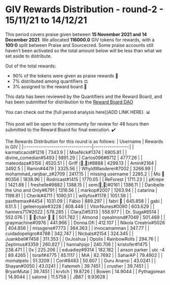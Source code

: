 
# GIV Rewards Distribution - round-2  - 15/11/21 to 14/12/21
This period covers praise given between **15 November 2021 and 14 December 2021**. We allocated **116000.0** GIV tokens for rewards, with a **100:0** split between Praise and Sourcecred. Some praise accounts still haven’t been activated so the total amount below will be less than what we set aside to distribute.

Out of the total rewards:

* 90% of the tokens were given as praise rewards :pray:
* 7% distributed among quantifiers :balance_scale:
* 3% assigned to the reward board :memo:

This data has been reviewed by the Quantifiers and the Reward Board, and has been submitted for distribution to the [Reward Board DAO](https://xdai.aragon.blossom.software/#/rewardboardtec/)


You can check out the [full period analysis here](ADD LINK HERE). :bar_chart:

This post will be open to the community for review for 48 hours then submitted to the Reward Board for final execution. :heavy_check_mark:

The Rewards Distribution for this round is as follows:
| Username                         |   Rewards in GIV |
|:---------------------------------|-----------------:|
| karmaticacid#1218                |       7343.9     |
| MoeNick#1374                     |       6905.81    |
| divine_comedian#5493             |       5891.29    |
| Carlos096#8712                   |       4777.26    |
| mateodaza#3156                   |       4520.51    |
| Griff (💜,💜)#8888               |       4299.13    |
| Amin#2164                        |       3492.5     |
| Ramin#4479                       |       3325.56    |
| WhyldWanderer#7002               |       3266.99    |
| mohammad_ranjbar_z#2709          |       2417.15    |
| missing username                 |       2285.2     |
| Mo 🤖#0356                       |       1838.96    |
| Rodricast#1415                   |       1770.05    |
| ReForest                         |       1711.23    |
| pKrepe                           |       1421.88    |
| freshelle#9882                   |       1388.15    |
| sem(🌸,🐝)#0161                  |       1386.11    |
| Danibelle the Uno and Only#6791  |       1316.56    |
| markop#2007                      |       1263.94    |
| catarina                         |       1199.81    |
| Cherik#4711                      |       1090.51    |
| willyfox#1178                    |       1051.56    |
| paxthemax#4454                   |       1031.09    |
| Fábio                            |        889.297   |
| fabri 🐝                         |        645.858   |
| gabi                             |        631.5     |
| geleeroyale#3228                 |        608.448   |
| VitorNunes#0090                  |        603.629   |
| hanners717#2022                  |        578.285   |
| ClaraZi#5313                     |        558.977   |
| Dr. Suga#8514                    |        552.076   |
| 🌈 🧻chair 🌈 🧻                 |        501.782   |
| Almond | oyealmond#7049          |        501.469   |
| graymachine#0976                 |        441.966   |
| Donna.Ofi                        |        412.107   |
| Nikola Creatrix#5026             |        404.856   |
| missgene#7773                    |        364.363   |
| invocamanman                     |        347.77    |
| cuidadopeligro#4788              |        342.747   |
| Nicbals#2154                     |        324.345   |
| Juankbell#7458                   |        311.353   |
| 0xJoshua | Opolis | RainbowRolls |        294.76    |
| Zeptimus#3359                    |        260.827   |
| hannahjojo                       |        240.706   |
| kristofer#1475                   |        238.471   |
| 0x                               |        225.206   |
| eduadiez#9314                    |        182.182   |
| anson parker | utc -4            |         89.4265  |
| toraif#4775                      |         85.1117  |
| MiA                              |         82.7692  |
| SaharAP                          |         79.4902  |
| momatpelo                        |         51.3209  |
| Cori#8483                        |         50.607   |
| Guru Anansi                      |         43.0241  |
| Shayan#0050                      |         43.0241  |
| Fatemeh                          |         39.7451  |
| crusher                          |         39.7451  |
| BryanMutai                       |         39.7451  |
| krvtch                           |         19.8726  |
| Bowen                            |         14.9044  |
| Pythagorean                      |         14.9044  |
| salomé                           |         11.5758  |
| JB87                             |          9.93628 |